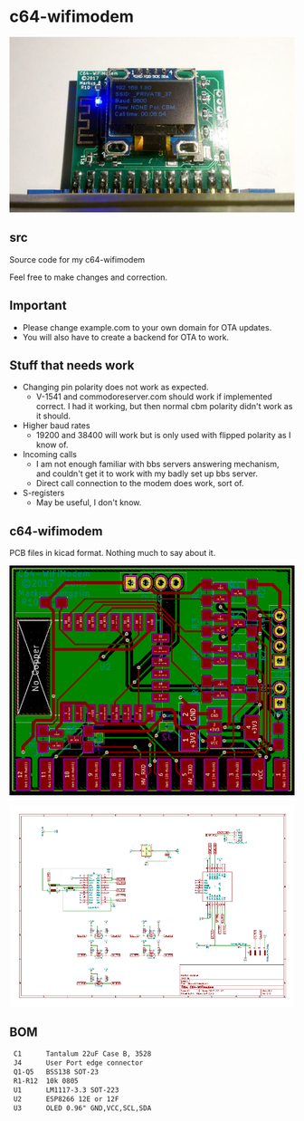 # c64-wifimodem

![modem](resources/modem.png)

## src
Source code for my c64-wifimodem

Feel free to make changes and correction.

## Important
- Please change example.com to your own domain for OTA updates. 
- You will also have to create a backend for OTA to work.

## Stuff that needs work
- Changing pin polarity does not work as expected.
  - V-1541 and commodoreserver.com should work if implemented correct. I had it working, but then normal cbm polarity didn't work as it should.
- Higher baud rates
  - 19200 and 38400 will work but is only used with flipped polarity as I know of.
- Incoming calls
  - I am not enough familiar with bbs servers answering mechanism, and couldn't get it to work with my badly set up bbs server.
  - Direct call connection to the modem does work, sort of.
- S-registers
  - May be useful, I don't know.

## c64-wifimodem
PCB files in kicad format. Nothing much to say about it.

![pcb](resources/pcb.png)

![schematic](resources/drawing.png)

## BOM

```
 C1      Tantalum 22uF Case B, 3528
 J4      User Port edge connector
 Q1-Q5   BSS138 SOT-23
 R1-R12  10k 0805
 U1      LM1117-3.3 SOT-223
 U2      ESP8266 12E or 12F
 U3      OLED 0.96" GND,VCC,SCL,SDA
```
